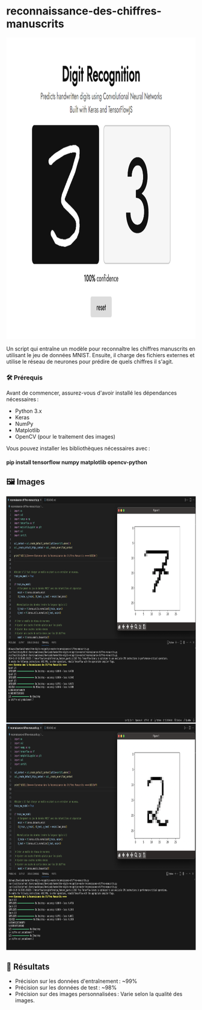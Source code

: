 # reconnaissance-des-chiffres-manuscrits

<img src='https://github.com/issaniang5/Reconnaissance-de-Chiffres-Manuscrits-AI/blob/main/Images/image3.png' height=800px width=800px></img>

Un script qui entraîne un modèle pour reconnaître les chiffres manuscrits en utilisant le jeu de données MNIST. Ensuite, il charge des fichiers externes et utilise le réseau de neurones pour prédire de quels chiffres il s'agit.

### 🛠️ Prérequis
Avant de commencer, assurez-vous d'avoir installé les dépendances nécessaires :

- Python 3.x
- Keras
- NumPy
- Matplotlib
- OpenCV (pour le traitement des images)

Vous pouvez installer les bibliothèques nécessaires avec :

#### pip install tensorflow numpy matplotlib opencv-python



## 🖼️ Images
<img src='https://github.com/issaniang5/Reconnaissance-de-Chiffres-Manuscrits-AI/blob/main/Images/image1.png' height=600px width=800px></img>
<img src='https://github.com/issaniang5/Reconnaissance-de-Chiffres-Manuscrits-AI/blob/main/Images/image2.png' height=600px width=800px></img>


## 🎯 Résultats

- Précision sur les données d'entraînement : ~99%
- Précision sur les données de test : ~98%
- Précision sur des images personnalisées : Varie selon la qualité des images.
